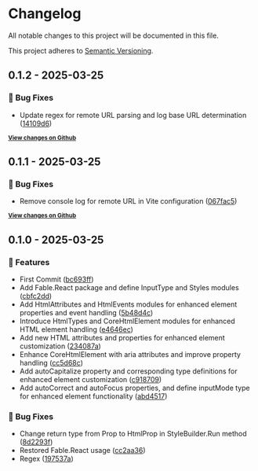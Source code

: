 # Changelog

All notable changes to this project will be documented in this file.

This project adheres to [Semantic Versioning](https://semver.org/spec/v2.0.0.html).

<!-- Don't add your changes manually, it will be done based on your Git history when making a release -->

<!-- EasyBuild: START -->
<!-- last_commit_released: 14109d651fe6d615a55de77e9eb9fee829dd1c10 -->
<!-- EasyBuild: END -->

## 0.1.2 - 2025-03-25

### 🐞 Bug Fixes

* Update regex for remote URL parsing and log base URL determination ([14109d6](https://github.com/Canna71/FreeAct/commit/14109d651fe6d615a55de77e9eb9fee829dd1c10))

<strong><small>[View changes on Github](https://github.com/Canna71/FreeAct/compare/067fac5f663bff8fb4fff6954d23cd83346f1e45..14109d651fe6d615a55de77e9eb9fee829dd1c10)</small></strong>

## 0.1.1 - 2025-03-25

### 🐞 Bug Fixes

* Remove console log for remote URL in Vite configuration ([067fac5](https://github.com/Canna71/FreeAct/commit/067fac5f663bff8fb4fff6954d23cd83346f1e45))

<strong><small>[View changes on Github](https://github.com/Canna71/FreeAct/compare/197537a1fd55c72b85277414abeccf8d64cced9a..067fac5f663bff8fb4fff6954d23cd83346f1e45)</small></strong>

## 0.1.0 - 2025-03-25

### 🚀 Features

* First Commit ([bc693ff](https://github.com/Canna71/FreeAct/commit/bc693ff0315eef9f877334c4c7b6d38350a77a87))
* Add Fable.React package and define InputType and Styles modules ([cbfc2dd](https://github.com/Canna71/FreeAct/commit/cbfc2dd82dbb10d4f7687e91305ae56e12a18330))
* Add HtmlAttributes and HtmlEvents modules for enhanced element properties and event handling ([5b48d4c](https://github.com/Canna71/FreeAct/commit/5b48d4c22a093c4480a60bedc6ee597b28bac14a))
* Introduce HtmlTypes and CoreHtmlElement modules for enhanced HTML element handling ([e4646ec](https://github.com/Canna71/FreeAct/commit/e4646ec06e23d5c446dc4a851d7edd350ffe6791))
* Add new HTML attributes and properties for enhanced element customization ([234087a](https://github.com/Canna71/FreeAct/commit/234087ade6df3ad30ff3cf60fdef8b8ba5d18456))
* Enhance CoreHtmlElement with aria attributes and improve property handling ([cc5d68c](https://github.com/Canna71/FreeAct/commit/cc5d68c785cd77fd53c7817603dee94e8c3e5dab))
* Add autoCapitalize property and corresponding type definitions for enhanced element customization ([c918709](https://github.com/Canna71/FreeAct/commit/c9187095b2b7093bb5ad465fe32ca628db26592c))
* Add autoCorrect and autoFocus properties, and define inputMode type for enhanced element functionality ([abd4517](https://github.com/Canna71/FreeAct/commit/abd4517ec14b866b5343c1f8576cce63487061e3))

### 🐞 Bug Fixes

* Change return type from Prop to HtmlProp in StyleBuilder.Run method ([8d2293f](https://github.com/Canna71/FreeAct/commit/8d2293f7a59b78a5212b6ee5d96845cfaef8d816))
* Restored Fable.React usage ([cc2aa36](https://github.com/Canna71/FreeAct/commit/cc2aa367f344350783796e2fbd78118d5723178a))
* Regex ([197537a](https://github.com/Canna71/FreeAct/commit/197537a1fd55c72b85277414abeccf8d64cced9a))

